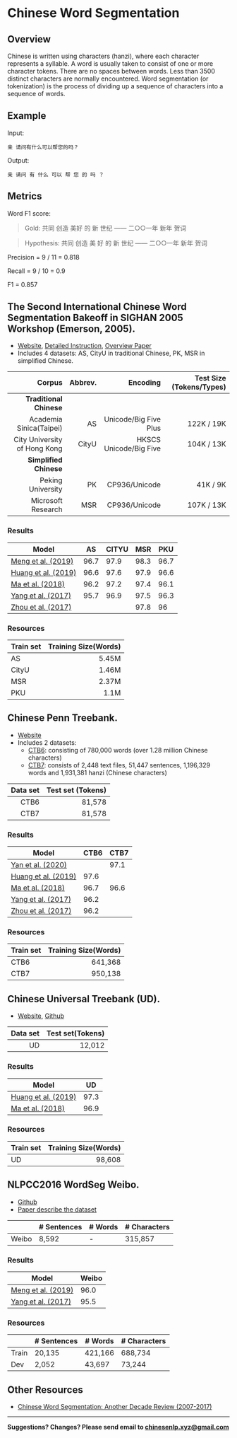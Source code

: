 # Chinese Word Segmentation


## Overview

Chinese is written using characters (hanzi), where each character represents a syllable. A word is usually taken to consist of one or more character tokens.  There are no spaces between words. Less than 3500 distinct characters are normally encountered. Word segmentation (or tokenization) is the process of dividing up  a sequence of characters into a sequence of words.

## Example

Input:

```
亲 请问有什么可以帮您的吗？
```

Output:

```
亲 请问 有 什么 可以 帮 您 的 吗 ？
```

## Metrics

Word F1 score:

> Gold: 共同  创造  美好  的  新  世纪  ——  二○○一年  新年  贺词

> Hypothesis: 共同  创造  美  好  的  新  世纪  ——  二○○一年  新年  贺词

Precision = 9 / 11 = 0.818

Recall = 9 / 10 = 0.9

F1 = 0.857


## <span class="t">The Second International Chinese Word Segmentation Bakeoff in SIGHAN 2005 Workshop (Emerson, 2005)</span>.

* [Website](http://sighan.cs.uchicago.edu/bakeoff2005/), [Detailed Instruction](http://sighan.cs.uchicago.edu/bakeoff2005/data/instructions.php.html), [Overview Paper](http://aclweb.org/anthology/I05-3017)
* Includes 4 datasets: AS, CityU in traditional Chinese, PK, MSR in simplified Chinese.

| Corpus | Abbrev. | Encoding | Test Size (Tokens/Types) |
| ---: | ---: | ---: | ---: |
| **Traditional Chinese** |
|Academia Sinica(Taipei)|AS|Unicode/Big Five Plus|122K / 19K|
|City University of Hong Kong|CityU|HKSCS Unicode/Big Five|104K / 13K|
| **Simplified Chinese** |
|Peking University|PK|CP936/Unicode|41K / 9K|
|Microsoft Research|MSR|CP936/Unicode|107K / 13K|

### Results

|  Model | AS | CITYU | MSR | PKU |
| --- | --- | --- | --- | --- |
|  [Meng et al. (2019)](https://arxiv.org/pdf/1901.10125.pdf) | 96.7 | 97.9 | 98.3 | 96.7 |
|[Huang et al. (2019)](https://arxiv.org/pdf/1903.04190.pdf)|96.6|97.6|97.9|96.6|
|  [Ma et al. (2018)](http://aclweb.org/anthology/D18-1529) | 96.2 | 97.2 | 97.4 | 96.1 |
|  [Yang et al. (2017)](http://aclweb.org/anthology/P17-1078) | 95.7 | 96.9 | 97.5 | 96.3 |
|  [Zhou et al. (2017)](https://www.aclweb.org/anthology/D17-1079) |  |  | 97.8 | 96 |

### Resources

|  Train set | Training Size(Words) |
| --- | ----: |
|  AS | 5.45M |
|  CityU | 1.46M |
|  MSR | 2.37M |
|  PKU | 1.1M |


## <span class="t">Chinese Penn Treebank</span>.

* [Website](https://verbs.colorado.edu/chinese/ctb.html)
* Includes 2 datasets:
  * [CTB6](https://catalog.ldc.upenn.edu/LDC2007T36): consisting of 780,000 words (over 1.28 million Chinese characters)
  * [CTB7](https://catalog.ldc.upenn.edu/LDC2010T07): consists of 2,448 text files, 51,447 sentences, 1,196,329 words and 1,931,381 hanzi (Chinese characters)


|Data set|Test set (Tokens)|
| ---: | ---: |
|CTB6|81,578|
|CTB7|81,578|

### Results

|  Model | CTB6 | CTB7 |
| --- | --- | --- |
| [Yan et al. (2020)](https://www.mitpressjournals.org/doi/pdf/10.1162/tacl_a_00301) | | 97.1|
|[Huang et al. (2019)](https://arxiv.org/pdf/1903.04190.pdf)|97.6||
| [Ma et al. (2018)](http://aclweb.org/anthology/D18-1529) | 96.7 | 96.6 |
| [Yang et al. (2017)](http://aclweb.org/anthology/P17-1078) | 96.2 |  |
| [Zhou et al. (2017)](https://www.aclweb.org/anthology/D17-1079) | 96.2 |  |




### Resources

|  Train set | Training Size(Words) |
| --- | ----: |
|  CTB6 | 641,368 |
|  CTB7 | 950,138 |


## <span class="t">Chinese Universal Treebank (UD)</span>.

* [Website](https://universaldependencies.org/), [Github](https://github.com/UniversalDependencies/UD_Chinese-GSD)

|Data set|Test set(Tokens)|
| ---: | ---: |
|UD|12,012|

### Results

|  Model | UD |
| --- | --- | 
| [Huang et al. (2019)](https://arxiv.org/pdf/1903.04190.pdf)|97.3 |
| [Ma et al. (2018)](http://aclweb.org/anthology/D18-1529) | 96.9 |

### Resources

|  Train set | Training Size(Words) |
| --- | ----: |
|  UD | 98,608 |


## <span class="t">NLPCC2016 WordSeg Weibo</span>.

* [Github](https://github.com/FudanNLP/NLPCC-WordSeg-Weibo)
* [Paper describe the dataset](https://link.springer.com/chapter/10.1007/978-3-319-50496-4_84)

|   | # Sentences | # Words | # Characters |
| --- | --- | --- | --- |
| Weibo | 8,592 | - | 315,857 |

### Results

|  Model | Weibo |
| --- | --- | 
| [Meng et al. (2019)](https://arxiv.org/pdf/1901.10125.pdf) | 96.0 |  
| [Yang et al. (2017)](http://aclweb.org/anthology/P17-1078) | 95.5 | 


### Resources

|   | # Sentences | # Words | # Characters |
| --- | --- | --- | --- |
|  Train | 20,135 | 421,166 | 688,734 |
|  Dev | 2,052 | 43,697 | 73,244 |


## Other Resources

* [Chinese Word Segmentation: Another Decade Review (2007-2017)](https://arxiv.org/pdf/1901.06079.pdf)

---

**Suggestions? Changes? Please send email to [chinesenlp.xyz@gmail.com](mailto:chinesenlp.xyz@gmail.com)**



